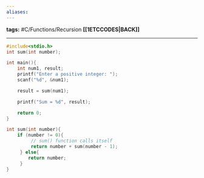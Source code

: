 ```yaml
---
aliases:
---
```

**tags:** #C/Functions/Recursion 
**[[1ETCCODES|BACK]]**

---
```C
#include<stdio.h>
int sum(int number);

int main(){
    int num1, result;
    printf("Enter a positive integer: ");
    scanf("%d", &num1);

    result = sum(num1);

    printf("Sum = %d", result);

    return 0;
}

int sum(int number){
    if (number != 0){
         // sum() function calls itself
         return number + sum(number - 1);
     } else{
        return number;
     }    
}
```